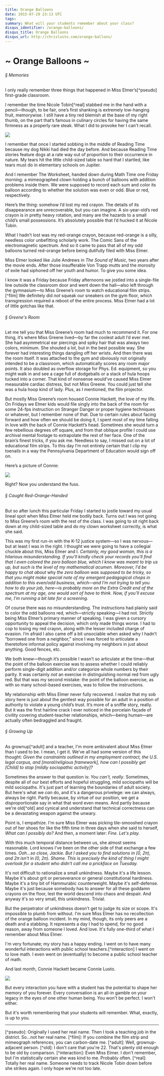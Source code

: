 ```yaml
---
title: Orange Balloons
date: 2015-07-29 23:13 UTC
tags:
summary: What will your students remember about your class?
disqus_identifier: /orange-balloons/
disqus_title: Orange Balloons
disqus_url: http://chrislusto.com/orange-ballons/
---
```


# ~ Orange Balloons ~

###### &sect; Memories
I only really remember three things that happened in Miss Elmer’s[^pseudo] first-grade classroom.

I remember the time Nicole Tobin[^real] stabbed me in the hand with a pencil&mdash;though, to be fair, one’s first shanking is extremely low-hanging fruit, memorywise.  I still have a tiny red blemish at the base of my right thumb, on the part that’s famous in culinary circles for having the same firmness as a properly rare steak.  What I did to provoke her I can't recall.

<img src="/images/thumb.jpg">

I remember that once I started sobbing in the middle of Reading Time because my dog Nikki had died the day before.  And because Reading Time stories feature dogs at a rate way out of proportion to their occurrence in nature.  My tears hit the little child-sized table so hard that I startled, like tears must do in elementary schools on Jupiter.

And I remember The Worksheet, handed down during Math Time one Friday morning: a mimeographed clown holding a bunch of balloons with addition problems inside them.  We were supposed to record each sum and color its balloon according to whether the solution was even or odd.  Blue or red, respectively.

Here’s the thing: somehow I’d lost my red crayon.  The details of its disappearance are unrecoverable, but you can imagine.  A six-year-old’s red crayon is in pretty heavy rotation, and many are the hazards to a small child’s small possessions.  It’s absolutely possible that I’d hucked it at Nicole Tobin.

What I hadn’t lost was my red-orange crayon, because red-orange is a silly, needless color unbefitting scholarly work.  The Comic Sans of the electromagnetic spectrum.  And so it came to pass that all of my odd balloons turned red-orange before being dutifully filed with Miss Elmer.

Miss Elmer looked like Julie Andrews in *The Sound of Music*, two years after the movie ends.  After those insufferable Von Trapp mutts and the morosity of exile had siphoned off her youth and humor.  To give you some idea.

I know it was a Friday because Friday afternoons we jostled into a single-file line outside the classroom door and went down the hall—also left through the gymnasium—to Miss Greene’s room to watch educational film strips.[^film] We definitely did *not* squeak our sneakers on the gym floor, which transgression required a reboot of the entire process.  Miss Elmer had a lot of little gotchas like that.

###### &sect; Greene's Room
Let me tell you that Miss Greene’s room had much to recommend it.  For one thing, it’s where Miss Greene lived&mdash;by far the coolest adult I’d ever met.  She had asymmetrical ear piercings and spiky hair that was always two colors, minimum.  She shouted a lot, but in the best possible way.  She forever had interesting things dangling off her wrists. And then there was the room itself.  It was attached to the gym and obviously not originally intended to be a classroom, which automatically scores any room major points.  It also doubled as overflow storage for Phys. Ed. equipment, so you might walk in and see a cage full of dodgeballs or a stack of hula hoops tucked into a corner.  That kind of nonsense would’ve caused Miss Elmer measurable cardiac distress, but not Miss Greene.  You could just tell she was a hula hoop kind of lady.  Plus, as I mentioned, the film projector.

But mostly Miss Greene’s room housed Connie Hackett, the love of my life.  On Fridays we Elmer kids would file singly into the back of the room for some 24-fps instruction on Stranger Danger or proper hygiene techniques or whatever, but I remember none of that.  Due to certain rules about facing forward and how often we should be doing it, I spent most of my time falling in love with the back of Connie Hackett’s head.  Sometimes she would turn a few rebellious degrees off square, and from that oblique profile I could use archival mental footage to extrapolate the rest of her face. One of the brain’s finest tricks, if you ask me.  Needless to say, I missed out on a lot of educational film strips.  To this day I’m not entirely certain that I clip my toenails in a way the Pennsylvania Department of Education would sign off on.

Here’s a picture of Connie:

<img src="/images/first_grade.jpg">

Right?  Now you understand the fuss.

###### &sect; Caught Red-Orange-Handed
But so after lunch this particular Friday I started to jostle toward my usual lineal spot when Miss Elmer held me bodily back.  Turns out I was not going to Miss Greene’s room with the rest of the class.  I was going to sit right back down at my child-sized table and do my clown worksheet correctly, is what she said.

This was my first run-in with the K-12 justice system&mdash;so I was nervous&mdash;but at least I was in the right.  I thought we were going to have a collegial chuckle about this, Miss Elmer and I.  *Certainly, my good woman, this is a hilarious misunderstanding.  If you’ll kindly check your records you’ll find that I even colored the zero balloon blue, which I know was meant to trip us up, but such is the level of my mathematical acumen.  Moreover, I’d be happy to chat about* why *the zero balloon was supposed to be tricky, so that you might make special note of my emergent pedagogical chops in addition to this even/odd business, which&mdash;and I’m not trying to tell you how to do your job, here&mdash;is probably more on the Extra Credit end of the spectrum at my age, one would sort of have to think.  Now, if you’ll excuse me, I’m running a bit late for a screening.*

Of course there was no misunderstanding.  The instructions had plainly said to color the odd balloons red, which&mdash;strictly speaking&mdash;I had not.  Strictly being Miss Elmer’s primary manner of speaking.  I was given a cursory opportunity to appeal the decision, which only made things worse.  I had to cop to losing my red crayon, along with the lesser included charge of evasion.  I’m afraid I also came off a bit unsociable when asked why I hadn’t “borrowed one from a neighbor,” since I was forced to articulate a theretofore informal policy against involving my neighbors in just about anything.  Good fences, etc.

We both knew&mdash;though it’s possible I wasn’t so articulate at the time&mdash;that the point of the balloon exercise was to assess whether I could reliably perform single-digit addition and/or categorize whole numbers by their parity.  It was certainly *not* an exercise in distinguishing normal red from ugly red.  But that was my second mistake: the point of the balloon exercise, as with so many school-based exercises, was to follow the instructions.

My relationship with Miss Elmer never fully recovered.  I realize that my sob story here is just about the gentlest way possible for an adult in a position of authority to violate a young child’s trust.  It’s more of a sniffle story, really. But it was the first hairline crack I ever noticed in the porcelain fa&#x00e7;ade of civility covering student-teacher relationships, which&mdash;being human&mdash;are actually often bedraggled and fraught.

###### &sect; Growing Up
As grownup[^adult] and a teacher, I'm more ambivalent about Miss Elmer than I used to be.  I mean, I get it. We’ve all had some version of this thought: *Given the constraints outlined in my employment contract, the U.S. legal corpus, and [moral/religious framework], how can I possibly get [Child] to stop [mildly sociopathic activity]?*

Sometimes the answer to that question is: *You can't, really*.  Sometimes, despite all of our best efforts and hopeful struggling, mild sociopaths will be mild sociopaths.  It's just part of learning the boundaries of adult society.  But here's what we *can* do, and it's a dangerous privelege: we can always, always be right. Partly because, by virtue of our position, we get a disproportionate say in what that word even means.  And partly because we're old[^old] and cynical and understand that technical correctness can be a devastating weapon against the unwary.

Point is, I empathize.  I'm sure Miss Elmer was picking tile-smooshed crayon out of her shoes for like the fifth time in three days when she said to herself, *What can I possibly do?* And then, a moment later: *Fine. Let's play.*

With this much temporal distance between us, she almost seems reasonable.  Lord knows I've been on the other side of that exchange a few times.  *Ooh...so close, Jackie. But I asked you to find solutions in [0, 2&pi;), and 2&pi; isn't* in *[0, 2&pi;).  Shame.  This is precisely the kind of thing I might overlook for a student who didn't call me a prickface on Tuesday.*

It's not difficult to rationalize a small unkindness.  Maybe it's a life lesson.  Maybe it's about grit or perseverance or general constitutional hardiness.  Maybe it's a tiny bit of Hammurabic counterweight.  Maybe it's self-defense.  Maybe it's just because somebody has to answer for all these goddamn crayons on the floor, lest the world descend into chaos and despair.  And anyway it's so very small, this unkindness. Trivial.

But the perpetrator of unkindness doesn't get to judge its size or scope. It's impossible to plumb from without. I'm sure Miss Elmer has no recollection of the orange balloon incident. In my mind, though, its only peers are a death and a stabbing. It represents a day I had to spend, for no good reason, away from someone I loved. And love. It's fully one-third of what I remember about Miss Elmer.

I'm very fortunate; my story has a happy ending. I went on to have many wonderful interactions with public school teachers.[^interaction] I went on to love math. I even went on (eventually) to become a public school teacher of math.

And last month, Connie Hackett became Connie Lusto.

<img src="/images/first_dance.png">

But every interaction you have with a student has the potential to shape her memory of you forever. Every conversation is an all-in gamble on your legacy in the eyes of one other human being. You won't be perfect. I won't either.

But it's worth remembering that your students will remember. What, exactly, is up to you.

<hr/>
<!-- Footnotes -->
[^pseudo]: Originally I used her real name. Then I took a teaching job in the district. So...not her real name.
[^film]: If you combine the film strip and mimeograph references, you can carbon-date me.
[^adult]: Well, grownup-adjacent person.
[^old]: I don't care that you're 22.  That's plenty old enough to be old by comparison.
[^interaction]: Even Miss Elmer. I don't remember, but I'm statistically certain she was kind to me. Probably often.
[^real]: Totally her real name. Someone needs to track Nicole Tobin down before she strikes again. I only hope we're not too late.